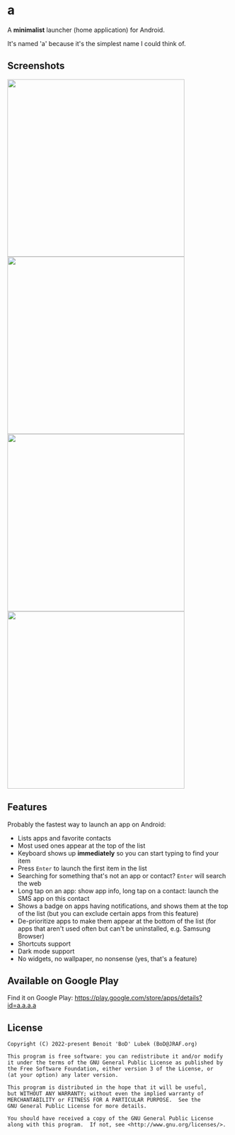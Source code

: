 # a

A **minimalist** launcher (home application) for Android.

It's named 'a' because it's the simplest name I could think of.

## Screenshots

<img src="assets/screenshot1.png" width="400" />

<img src="assets/screenshot2.png" width="400" />

<img src="assets/screenshot3.png" width="400" />

<img src="assets/screenshot4.png" width="400" />


## Features

Probably the fastest way to launch an app on Android:

- Lists apps and favorite contacts
- Most used ones appear at the top of the list
- Keyboard shows up **immediately** so you can start typing to find your item
- Press `Enter` to launch the first item in the list
- Searching for something that's not an app or contact? `Enter` will search the web
- Long tap on an app: show app info, long tap on a contact: launch the SMS app on this contact
- Shows a badge on apps having notifications, and shows them at the top of the list (but you can exclude certain apps from this feature)
- De-prioritize apps to make them appear at the bottom of the list (for apps that aren't used often but can't be uninstalled, e.g. Samsung Browser)
- Shortcuts support
- Dark mode support
- No widgets, no wallpaper, no nonsense (yes, that's a feature)


## Available on Google Play

Find it on Google Play: https://play.google.com/store/apps/details?id=a.a.a.a


## License

```
Copyright (C) 2022-present Benoit 'BoD' Lubek (BoD@JRAF.org)

This program is free software: you can redistribute it and/or modify
it under the terms of the GNU General Public License as published by
the Free Software Foundation, either version 3 of the License, or
(at your option) any later version.

This program is distributed in the hope that it will be useful,
but WITHOUT ANY WARRANTY; without even the implied warranty of
MERCHANTABILITY or FITNESS FOR A PARTICULAR PURPOSE.  See the
GNU General Public License for more details.

You should have received a copy of the GNU General Public License
along with this program.  If not, see <http://www.gnu.org/licenses/>.
```

